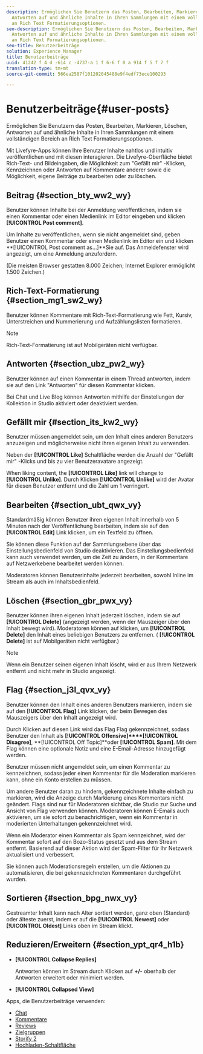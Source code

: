 ```yaml
---
description: Ermöglichen Sie Benutzern das Posten, Bearbeiten, Markieren, Löschen,
  Antworten auf und ähnliche Inhalte in Ihren Sammlungen mit einem vollständigen Bereich
  an Rich Text Formatierungsoptionen.
seo-description: Ermöglichen Sie Benutzern das Posten, Bearbeiten, Markieren, Löschen,
  Antworten auf und ähnliche Inhalte in Ihren Sammlungen mit einem vollständigen Bereich
  an Rich Text Formatierungsoptionen.
seo-title: Benutzerbeiträge
solution: Experience Manager
title: Benutzerbeiträge
uuid: 41242 f 4 d -614 c -4737-a 1 f 6-6 f 0 a 914 f 5 f 7 f
translation-type: tm+mt
source-git-commit: 566ea2587f101202045488e9f4edf73ece100293

---
```



# Benutzerbeiträge{#user-posts}

Ermöglichen Sie Benutzern das Posten, Bearbeiten, Markieren, Löschen, Antworten auf und ähnliche Inhalte in Ihren Sammlungen mit einem vollständigen Bereich an Rich Text Formatierungsoptionen.

Mit Livefyre-Apps können Ihre Benutzer Inhalte nahtlos und intuitiv veröffentlichen und mit diesen interagieren. Die Livefyre-Oberfläche bietet Rich-Text- und Bildeingaben, die Möglichkeit zum "Gefällt mir" -Klicken, Kennzeichnen oder Antworten auf Kommentare anderer sowie die Möglichkeit, eigene Beiträge zu bearbeiten oder zu löschen.

## Beitrag {#section_bty_ww2_wy}

Benutzer können Inhalte bei der Anmeldung veröffentlichen, indem sie einen Kommentar oder einen Medienlink im Editor eingeben und klicken **[!UICONTROL Post comment]**.

Um Inhalte zu veröffentlichen, wenn sie nicht angemeldet sind, geben Benutzer einen Kommentar oder einen Medienlink im Editor ein und klicken **[!UICONTROL Post comment as…]**Sie auf. Das Anmeldefenster wird angezeigt, um eine Anmeldung anzufordern.

(Die meisten Browser gestatten 8.000 Zeichen; Internet Explorer ermöglicht 1.500 Zeichen.)

## Rich-Text-Formatierung {#section_mg1_sw2_wy}

Benutzer können Kommentare mit Rich-Text-Formatierung wie Fett, Kursiv, Unterstreichen und Nummerierung und Aufzählungslisten formatieren.

>[!NOTE]
>
>Rich-Text-Formatierung ist auf Mobilgeräten nicht verfügbar.

## Antworten {#section_ubz_pw2_wy}

Benutzer können auf einen Kommentar in einem Thread antworten, indem sie auf den Link "Antworten" für diesen Kommentar klicken.

Bei Chat und Live Blog können Antworten mithilfe der Einstellungen der Kollektion in Studio aktiviert oder deaktiviert werden.

## Gefällt mir {#section_its_kw2_wy}

Benutzer müssen angemeldet sein, um den Inhalt eines anderen Benutzers anzuzeigen und möglicherweise nicht ihren eigenen Inhalt zu verwenden.

Neben der **[!UICONTROL Like]** Schaltfläche werden die Anzahl der "Gefällt mir" -Klicks und bis zu vier Benutzeravatare angezeigt.

When liking content, the **[!UICONTROL Like]** link will change to **[!UICONTROL Unlike]**. Durch Klicken **[!UICONTROL Unlike]** wird der Avatar für diesen Benutzer entfernt und die Zahl um 1 verringert.

## Bearbeiten {#section_ubt_qwx_vy}

Standardmäßig können Benutzer ihren eigenen Inhalt innerhalb von 5 Minuten nach der Veröffentlichung bearbeiten, indem sie auf den **[!UICONTROL Edit]** Link klicken, um ein Textfeld zu öffnen.

Sie können diese Funktion auf der Sammlungsebene über das Einstellungsbedienfeld von Studio deaktivieren. Das Einstellungsbedienfeld kann auch verwendet werden, um die Zeit zu ändern, in der Kommentare auf Netzwerkebene bearbeitet werden können.

Moderatoren können Benutzerinhalte jederzeit bearbeiten, sowohl Inline im Stream als auch im Inhaltsbedienfeld.

## Löschen {#section_gbr_pwx_vy}

Benutzer können ihren eigenen Inhalt jederzeit löschen, indem sie auf **[!UICONTROL Delete]** (angezeigt werden, wenn der Mauszeiger über den Inhalt bewegt wird). Moderatoren können auf klicken, um **[!UICONTROL Delete]** den Inhalt eines beliebigen Benutzers zu entfernen. ( **[!UICONTROL Delete]** ist auf Mobilgeräten nicht verfügbar.)

>[!NOTE]
>
>Wenn ein Benutzer seinen eigenen Inhalt löscht, wird er aus Ihrem Netzwerk entfernt und nicht mehr in Studio angezeigt.

## Flag {#section_j3l_qvx_vy}

Benutzer können den Inhalt eines anderen Benutzers markieren, indem sie auf den **[!UICONTROL Flag]** Link klicken, der beim Bewegen des Mauszeigers über den Inhalt angezeigt wird.

Durch Klicken auf diesen Link wird das Flag Flag gekennzeichnet, sodass Benutzer den Inhalt als **[!UICONTROL Offensive]****[!UICONTROL Disagree]**, **[!UICONTROL Off Topic]**oder **[!UICONTROL Spam]**. Mit dem Flag können eine optionale Notiz und eine E-Email-Adresse hinzugefügt werden.

Benutzer müssen nicht angemeldet sein, um einen Kommentar zu kennzeichnen, sodass jeder einen Kommentar für die Moderation markieren kann, ohne ein Konto erstellen zu müssen.

Um andere Benutzer daran zu hindern, gekennzeichnete Inhalte einfach zu markieren, wird die Anzeige durch Markierung eines Kommentars nicht geändert. Flags sind nur für Moderatoren sichtbar, die Studio zur Suche und Ansicht von Flag verwenden können. Moderatoren können E-Emails auch aktivieren, um sie sofort zu benachrichtigen, wenn ein Kommentar in moderierten Unterhaltungen gekennzeichnet wird.

Wenn ein Moderator einen Kommentar als Spam kennzeichnet, wird der Kommentar sofort auf den Bozo-Status gesetzt und aus dem Stream entfernt. Basierend auf dieser Aktion wird der Spam-Filter für Ihr Netzwerk aktualisiert und verbessert.

Sie können auch Moderationsregeln erstellen, um die Aktionen zu automatisieren, die bei gekennzeichneten Kommentaren durchgeführt wurden.

## Sortieren {#section_bpg_nwx_vy}

Gestreamter Inhalt kann nach Alter sortiert werden, ganz oben (Standard) oder älteste zuerst, indem er auf die **[!UICONTROL Newest]** oder **[!UICONTROL Oldest]** Links oben im Stream klickt.

## Reduzieren/Erweitern {#section_ypt_qr4_h1b}

* **[!UICONTROL Collapse Replies]**

   Antworten können im Stream durch Klicken auf **+/-** oberhalb der Antworten erweitert oder minimiert werden.

* **[!UICONTROL Collapsed View]**



Apps, die Benutzerbeiträge verwenden:

* [Chat](/help/using/c-about-apps/c-chat-app/c-chat-app.md#c_chat_app)
* [Kommentare](/help/using/c-about-apps/c-comments/c-comments.md)
* [Reviews](/help/using/c-about-apps/c-reviews-app/c-reviews-app.md#c_reviews_app)
* [Zielgruppen](/help/using/c-about-apps/c-sidenotes-app/c-sidenotes-app.md#c_sidenotes_app)
* [Storify 2](/help/using/c-about-apps/c-storify2/c-storify2.md#c_storify2)
* [Hochladen-Schaltfläche](/help/using/c-about-apps/c-upload-button-app/c-upload-button-app.md#c_upload_button_app)

